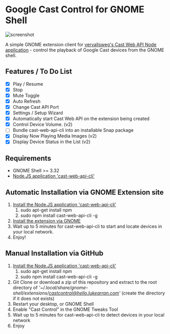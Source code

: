 # Google Cast Control for GNOME Shell

![screenshot](https://raw.githubusercontent.com/SamyGarib/castcontrol-hello.lukearran.com/master/screen-shot-v2.png)

A simple GNOME extension client for [vervallsweg's Cast Web API Node application](https://github.com/vervallsweg/cast-web-api-cli) - control the playback of Google Cast devices from the GNOME shell.

## Features / To Do List

- [X] Play / Resume
- [X] Stop
- [X] Mute Toggle
- [X] Auto Refresh
- [X] Change Cast API Port
- [X] Settings / Setup Wizard
- [X] Automatically start Cast Web API on the extension being created
- [X] Control Device Volume. (v2)
- [ ] Bundle cast-web-api-cli into an installable Snap package
- [X] Display Now Playing Media Images (v2)
- [X] Display Device Status in the List (v2)

## Requirements

* GNOME Shell >= 3.32
* [Node.JS application 'cast-web-api-cli'](https://github.com/lukearran/cast-web-api-cli)

## Automatic Installation via GNOME Extension site

1. [Install the Node.JS application 'cast-web-api-cli'](https://github.com/lukearran/cast-web-api-cli)
    1. sudo apt-get install npm
    2. sudo npm install cast-web-api-cli -g
2. [Install the extension via GNOME](https://extensions.gnome.org/extension/1955/cast-control/)
3. Wait up to 5 minutes for cast-web-api-cli to start and locate devices in your local network.
4. Enjoy!

## Manual Installation via GitHub

1. [Install the Node.JS application 'cast-web-api-cli'](https://github.com/lukearran/cast-web-api-cli)
    1. sudo apt-get install npm
    2. sudo npm install cast-web-api-cli -g
2. Git Clone or download a zip of this repository and extract to the root directory of *'~/.local/share/gnome-shell/extensions/castcontrol@hello.lukearran.com'* (create the directory if it does not exists)
3. Restart your desktop, or GNOME Shell
4. Enable "Cast Control" in the GNOME Tweaks Tool
5. Wait up to 5 minutes for cast-web-api-cli to detect devices in your local network 
6. Enjoy
